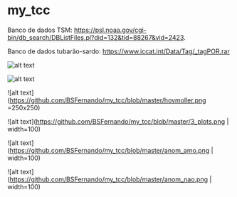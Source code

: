 # my_tcc

Banco de dados TSM: https://psl.noaa.gov/cgi-bin/db_search/DBListFiles.pl?did=132&tid=88267&vid=2423.

Banco de dados tubarão-sardo: https://www.iccat.int/Data/Tag/_tagPOR.rar

![alt text](https://github.com/BSFernando/my_tcc/blob/master/tsm_centroide_pontos_6mapas.png)

![alt text](https://github.com/BSFernando/my_tcc/blob/master/anomalia_pontos_centroide_6mapas.png)

![alt text](https://github.com/BSFernando/my_tcc/blob/master/hovmoller.png =250x250)

![alt text](https://github.com/BSFernando/my_tcc/blob/master/3_plots.png | width=100)

![alt text](https://github.com/BSFernando/my_tcc/blob/master/anom_amo.png | width=100)

![alt text](https://github.com/BSFernando/my_tcc/blob/master/anom_nao.png | width=100)


